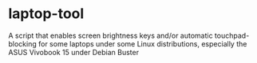 # laptop-tool
A script that enables screen brightness keys and/or automatic touchpad-blocking for some laptops under some Linux distributions, especially the ASUS Vivobook 15 under Debian Buster
